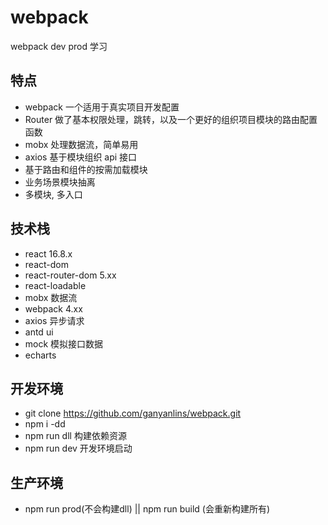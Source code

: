 # webpack
webpack dev prod 学习

## 特点

- webpack 一个适用于真实项目开发配置
- Router 做了基本权限处理，跳转，以及一个更好的组织项目模块的路由配置函数
- mobx 处理数据流，简单易用
- axios 基于模块组织 api 接口
- 基于路由和组件的按需加载模块
- 业务场景模块抽离
- 多模块, 多入口

## 技术栈

- react 16.8.x
- react-dom
- react-router-dom 5.xx
- react-loadable
- mobx 数据流
- webpack 4.xx
- axios 异步请求
- antd ui
- mock 模拟接口数据
- echarts

## 开发环境

- git clone https://github.com/ganyanlins/webpack.git
- npm i -dd
- npm run dll 构建依赖资源
- npm run dev 开发环境启动

## 生产环境

- npm run prod(不会构建dll) || npm run build (会重新构建所有)
